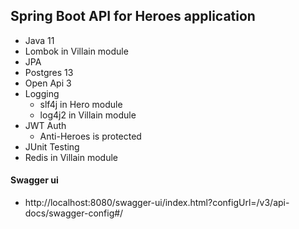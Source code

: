 ## Spring Boot API for Heroes application
- Java 11
- Lombok in Villain module
- JPA
- Postgres 13
- Open Api 3
- Logging
  - slf4j in Hero module
  - log4j2 in Villain module  
- JWT Auth
    - Anti-Heroes is protected
- JUnit Testing
- Redis in Villain module

#### Swagger ui
- http://localhost:8080/swagger-ui/index.html?configUrl=/v3/api-docs/swagger-config#/



